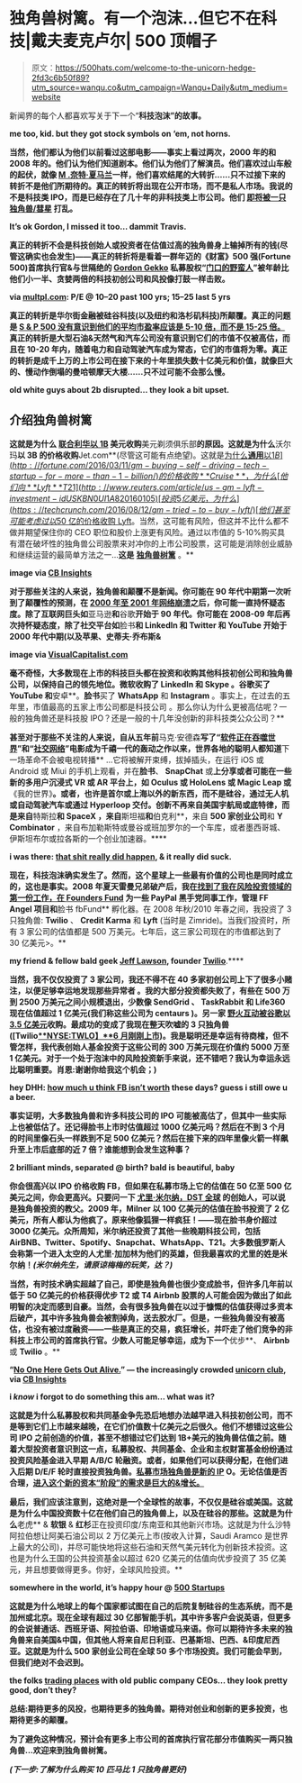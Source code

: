# 独角兽树篱。有一个泡沫…但它不在科技|戴夫麦克卢尔| 500 顶帽子

> 原文：<https://500hats.com/welcome-to-the-unicorn-hedge-2fd3c6b50f89?utm_source=wanqu.co&utm_campaign=Wanqu+Daily&utm_medium=website>

新闻界的每个人都喜欢写关于下一个“[](http://www.wsj.com/articles/this-tech-bubble-is-bursting-1462161662)**科技泡沫”的故事。**



**me too, kid. but they got stock symbols on ‘em, not horns.**



**当然，他们都认为他们以前看过这部电影——事实上看过两次，2000 年的和 2008 年的。他们认为他们知道剧本。他们认为他们了解演员。他们喜欢过山车般的起伏，就像 [M .奈特·夏马兰](https://en.wikipedia.org/wiki/M._Night_Shyamalan)一样，他们喜欢结尾的大转折……只不过接下来的转折不是他们所期待的。真正的转折将出现在公开市场，而不是私人市场。我说的不是科技类 IPO，而是已经存在了几十年的非科技类上市公司。他们 [**即将被一只独角兽/彗星**](/bubble-my-ass-some-unicorns-might-be-overvalued-but-all-dinosaurs-gonna-die-fb0ce311a7bd) 打乱。**



**It’s ok Gordon, I missed it too… dammit Travis.**



**真正的转折不会是科技创始人或投资者在估值过高的独角兽身上输掉所有的钱(尽管这确实也会发生)——真正的转折将是看着一群年迈的《财富》500 强(Fortune 500)首席执行官&与世隔绝的 [Gordon Gekko](https://en.wikipedia.org/wiki/Gordon_Gekko) 私募股权“[门口的野蛮人](https://en.wikipedia.org/wiki/Barbarians_at_the_Gate_(film))”被年龄比他们小一半、贪婪两倍的科技初创公司和风投像打鼓一样击败。**



**via [multpl.com](http://www.multpl.com/shiller-pe/): P/E @ 10–20 past 100 yrs; 15–25 last 5 yrs**



**真正的转折是华尔街金融被硅谷科技(以及纽约和洛杉矶科技)所颠覆。真正的问题是 [**S & P 500 没有意识到他们的平均市盈率应该是 5-10 倍，而不是 15-25 倍。**](https://en.wikipedia.org/wiki/Cyclically_adjusted_price-to-earnings_ratio) 真正的转折是大型石油&天然气和汽车公司没有意识到它们的市值不仅被高估，而且在 10-20 年内，随着电力和自动驾驶汽车成为常态，它们的市值将为零。真正的转折是成千上万的上市公司在接下来的十年里损失数十亿美元和价值，就像巨大的、慢动作倒塌的曼哈顿摩天大楼……只不过可能不会那么慢。**



**old white guys about 2b disrupted… they look a bit upset.**



## **介绍独角兽树篱**

**这就是为什么 [**联合利华**以 1B](https://techcrunch.com/2016/07/22/why-did-unilever-pay-1b-for-dollar-shave-club/) 美元收购**美元剃须俱乐部**的原因。这就是为什么**沃尔玛**以 3B 的价格收购**Jet.com**(尽管这可能有点绝望)。这就是[为什么**通用**以$1B](http://fortune.com/2016/03/11/gm-buying-self-driving-tech-startup-for-more-than-1-billion/) 的价格收购 **Cruise** ，为什么[他们向**Lyft**T21](http://www.reuters.com/article/us-gm-lyft-investment-idUSKBN0UI1A820160105)[投资 5 亿美元，为什么](https://techcrunch.com/2016/08/12/gm-tried-to-buy-lyft/)[他们甚至可能考虑过以$50 亿的价格收购 Lyft](https://techcrunch.com/2016/08/12/gm-tried-to-buy-lyft/)。当然，这可能有风险，但这并不比什么都不做并期望保住你的 CEO 职位和股价上涨更有风险。通过以市值的 5-10%购买具有潜在破坏性的独角兽公司股票来对冲你的上市公司股票，这可能是消除创业威胁和继续运营的最简单方法之一...**这是** [**独角兽树篱**](https://techcrunch.com/2016/08/16/the-next-1-billion-startup-acquirer-wont-be-a-tech-company/) 。**



**image via [CB Insights](https://www.cbinsights.com/blog/non-tech-acquirers-billion-dollar-exits/)**



**对于那些关注的人来说，**独角兽和颠覆不是新闻**。你可能在 90 年代中期第一次听到了颠覆性的预测，在 [2000 年至 2001 年网络崩溃](https://en.wikipedia.org/wiki/Dot-com_bubble)之后，你可能一直持怀疑态度。除了互联网巨头如**亚马逊**和**谷歌**开始于 90 年代。你可能在 2008-09 年后再次持怀疑态度，除了社交平台如**脸书**和 **LinkedIn** 和 **Twitter** 和 **YouTube** 开始于 2000 年代中期(以及苹果、史蒂夫·乔布斯&**



**image via [VisualCapitalist.com](http://www.visualcapitalist.com/chart-largest-companies-market-cap-15-years/)**



**毫不奇怪，大多数现在上市的科技巨头都在投资和收购其他科技初创公司和独角兽公司，以保持自己的领先地位。**微软**收购了 **LinkedIn** 和 **Skype** 。**谷歌**买了 **YouTube** 和**安卓**。**脸书**买了 **WhatsApp** 和 **Instagram** 。事实上，在过去的五年里，市值最高的五家上市公司都是科技公司 。那么你认为什么更被高估呢？一般的独角兽还是科技股 IPO？还是一般的十几年没创新的非科技类公众公司？**

**甚至对于那些不关注的人来说，自从五年前**马克·安德森**写了“[软件正在吞噬世界](http://www.wsj.com/articles/SB10001424053111903480904576512250915629460)”和“[社交网络](https://en.wikipedia.org/wiki/The_Social_Network)”电影成为千禧一代的轰动之作以来，世界各地的聪明人都知道**下一场革命不会被电视转播** …它将被解开束缚，拔掉插头，在运行 iOS 或 Android 或 Miui 的手机上观看，并在**脸书**、 **SnapChat** 或**上分享或者可能在一些新的多用户沉浸式 VR 或 AR 平台上，如 **Oculus** 或 **HoloLens** 或 **Magic Leap** 或**《我的世界》**。或者，也许是首尔或上海以外的新东西，而不是硅谷，通过无人机或自动驾驶汽车或通过 **Hyperloop** 交付。创新不再来自美国宇航局或底特律，而是来自**特斯拉**和 **SpaceX** ，来自**斯坦福**和**伯克利**，来自 **500 家创业公司**和 **Y Combinator** ，来自布加勒斯特或曼谷或班加罗尔的一个车库，或者墨西哥城、伊斯坦布尔或拉各斯的一个创业加速器。****



**i was there: [that shit really did happen](http://www.slideshare.net/eldon/sequoia-capital-on-startups-and-the-economic-downturn-presentation), & it really did **suck**.**



**现在，科技泡沫确实发生了。然而，这个星球上一些最有价值的公司也是同时成立的，这也是事实。2008 年夏天雷曼兄弟破产后，我在[找到了我在风险投资领域的第一份工作，在 **Founders Fund**](http://readwrite.com/2008/12/17/paypal_reunion_dave_mcclure_jo/) 为一些 **PayPal 黑手党**同事工作，管理 **FF Angel** 项目和**脸书 fbFund** 孵化器。在 2008 年秋/2010 年春之间，我投资了 3 只独角兽: **Twilio** 、 **Credit Karma** 和 **Lyft** (当时是 Zimride)。当我们投资时，所有 3 家公司的估值都是 500 万美元。七年后，这三家公司现在的市值都达到了 30 亿美元>。**



**my friend & fellow bald geek [**Jeff Lawson**](https://twitter.com/jeffiel), founder [**Twilio**](http://twilio.com)**.****



**当然，我不仅仅投资了 3 家公司，我还不得不在 40 多家初创公司上下了很多小赌注，以便足够幸运地发现那些异常者 。我的大部分投资都失败了，有些在 500 万到 2500 万美元之间小规模退出，少数像 **SendGrid** 、 **TaskRabbit** 和 **Life360** 现在估值超过 1 亿美元(我们称这些公司为 **centaurs** )。另一家 [**野火互动**被谷歌以 3.5 亿美元](https://techcrunch.com/2012/07/31/google-acquires-wildfire/)收购。最成功的变成了我现在整天吹嘘的 3 只独角兽([Twilio[**NYSE:TWLO】**6 月刚刚上市](https://techcrunch.com/2016/08/10/twilio-ipo-and-the-rise-of-the-next-100m-developers/))。我是聪明还是幸运有待商榷，但不管怎样，我代表创始人基金投资于这些公司的 300 万美元现在价值约 5000 万至 1 亿美元。对于一个处于泡沫中的风险投资新手来说，还不错吧？我认为幸运永远比聪明重要。肖恩:谢谢你给我这个机会；)**



**hey DHH: [**how much u think FB isn’t worth**](https://signalvnoise.com/posts/2585-facebook-is-not-worth-33000000000) these days? guess i still owe u a beer.**



**事实证明，大多数独角兽和许多科技公司的 IPO 可能被高估了，但其中一些实际上也被低估了。还记得脸书上市时估值超过 1000 亿美元吗？然后在不到 3 个月的时间里像石头一样跌到不足 500 亿美元？然后在接下来的四年里像火箭一样飙升至上市后底部的近 7 倍？谁能想到会发生这种事？**



**2 brilliant minds, separated @ birth? bald is beautiful, baby**



**你会很高兴以 IPO 价格收购 FB，但如果在私募市场上它的估值在 50 亿至 500 亿美元之间，你会更高兴。只要问一下 [**尤里·米尔纳，DST 全球**](https://en.wikipedia.org/wiki/Yuri_Milner) **的创始人，可以说是独角兽投资的教父**。2009 年，Milner 以 100 亿美元的估值在脸书投资了 2 亿美元，所有人都认为他疯了。原来他像狐狸一样疯狂！——现在脸书身价超过 3000 亿美元。众所周知，米尔纳还投资了其他一些晚期科技公司，包括 AirBNB、Twitter、Spotify、Snapchat、WhatsApp、T21。大多数俄罗斯人会称第一个进入太空的人尤里·加加林为他们的英雄，但我最喜欢的尤里的姓是米尔纳！*(米尔纳先生，请原谅梅梅的玩笑，达？)***

**当然，有时技术确实超越了自己，即使是独角兽也很少变成脸书，但许多几年前以低于 50 亿美元的价格获得优步 T2 或 T4 Airbnb 股票的人可能会因为做出了如此明智的决定而感到自豪。当然，会有很多独角兽在以过于慷慨的估值获得过多资本后破产，其中许多独角兽会被割掉角，送去胶水厂。但是，一些独角兽没有被高估，也没有被过度融资——一些是真正的交易，疯狂增长，并吓走了他们竞争的非科技上市公司的首席执行官。少数人可能足够幸运，成为下一个**优步**、 **Airbnb** 或 **Twilio** 。**



**“[**No One Here Gets Out Alive.**](https://en.wikipedia.org/wiki/No_One_Here_Gets_Out_Alive)” — the increasingly crowded [**unicorn club**](https://www.cbinsights.com/blog/increasingly-crowded-unicorn-club/), via [**CB Insights**](http://cbinsights.com)**





**i *know* i forgot to do something this am… what was it?**



**这就是为什么私募股权和共同基金争先恐后地想办法越早进入科技初创公司，而不是等到它们上市越来越晚，在它们价值数十亿美元之后很久。他们不想错过这些公司 IPO 之前创造的价值，甚至不想错过它们达到 1B+美元的独角兽估值之前。随着大型投资者意识到这一点，私募股权、共同基金、企业和主权财富基金纷纷通过投资风险基金进入早期 A/B/C 轮融资。或者，如果他们可以获得分配，在他们进入后期 D/E/F 轮时直接投资独角兽。[私募市场独角兽是新的 IP](http://tomtunguz.com/private-market-public-market-disparity/) O。无论估值是否合理，[进入这个新的资本“阶段”的需求是巨大的&增长。](https://bothsidesofthetable.com/a-great-discussion-with-skupor-davemcclure-msuster-on-changes-in-the-vc-industry-af7a63cc0bcb)**

**最后，我们应该注意到，这绝对是一个全球性的故事，不仅仅是硅谷或美国。这就是为什么中国投资数十亿在他们自己的独角兽上，以及在硅谷的那些。这就是为什么**老虎** & **软银** & **红杉**正在投资印度/东南亚和其他新兴市场。这就是为什么沙特阿拉伯想让阿美石油公司以 2 万亿美元上市(按收入计算，Saudi Aramco 是世界上最大的公司)，并尽可能快地将这些石油和天然气美元转化为创新技术投资。这也是为什么王国的公共投资基金以超过 620 亿美元的估值向优步投资了 35 亿美元，并且想要做得更多。你好，全球风险投资。**



**somewhere in the world, it’s happy hour @ [**500 Startups**](http://500.co)**



**这就是为什么地球上的每个国家都试图在自己的后院复制硅谷的生态系统，而不是加州或北京。现在全球有超过 30 亿部智能手机，其中许多客户会说英语，但更多的会说普通话、西班牙语、阿拉伯语、印地语或马来语。你可以期待许多未来的独角兽来自美国&中国，但其他人将来自尼日利亚、巴基斯坦、巴西、&印度尼西亚。**这就是为什么 500 家创业公司在全球 50 多个市场投资**。我们可能会早到，但我们绝对不会迟到。**



**the folks [**trading places**](https://www.youtube.com/watch?v=mmMS9nvi6eg) with old public company CEOs... they look pretty good, don’t they?**



****总结:期待更多的风投，也期待更多的独角兽。期待对创业和创新的更多投资，也期待更多的颠覆。****

**为了避免这种情况，预计会有更多上市公司的首席执行官花部分市值购买一两只独角兽...欢迎来到独角兽树篱。**

***(下一步:了解为什么购买 10 匹马比 1 只独角兽更好)***